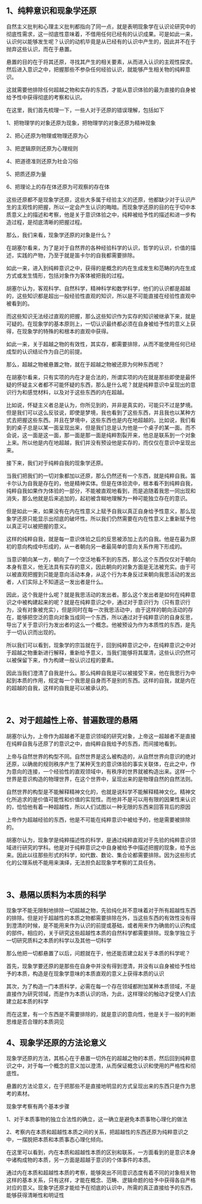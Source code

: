 <h2>1、纯粹意识和现象学还原</h2><p>自然主义批判和心理主义批判都指向了同一点，就是表明现象学在认识论研究中的彻底性需求，这一彻底性意味着，不借用任何已经有的认识成果。可是如此一来，认识何以能够发生呢？认识的动机毕竟是从已经有的认识中产生的，因此并不在于抛弃这些认识，而在于悬置。</p><p>悬置的目的在于将其还原，寻找其产生的相关要素，从而进入认识的主观性探求。然后进入意识之中，把握那些不参杂任何经验认识，就能够产生相关物的纯粹意识。</p><p>这就需要他排除任何超越之物和实存的东西，才能从意识体验的最为直接的自身被给予性中获得彻底的考察和认识。</p><p>在这里，我们首先梳理一下，一些人对于还原的错误理解，包括如下</p><p>1、把物理学的对象还原为现象，把物理学的对象还原为精神现象</p><p>2、把心还原为物理或物理还原为心</p><p>3、把逻辑原则还原为心理规则</p><p>4、把道德准则还原为社会习俗</p><p>5、把质还原为量</p><p>6、把理论上的存在体还原为可观察的存在体</p><p>这些还原都不是现象学还原，这些大多属于经验主义的还原，他都缺少对于认识产生的主观性的把握，所以一定会产生认识的晦暗。而现象学还原的目的在于切中本质意义上的描述和考察，他是关于意识体验之中，纯粹被给予性的描述和进一步构造过程，是彻底清晰的把握过程。</p><p>那么，我们来看，现象学还原的对象是什么？</p><p>在胡塞尔看来，为了是对于自然界的各种经验科学的认识，哲学的认识，价值的描述，实践的产物，乃至于就是笛卡尔的自我都需要排除。</p><p>如此一来，进入到纯粹意识之中，获得的是概念的内在生成发生和范畴的内在生成方式或发生情形，包括对象作为客体被把我的过程。</p><p>胡塞尔认为，客观科学、自然科学，精神科学和数学科学，他们的认识都是超越的，这些知识都是超出一般经验性直观的知识，所以是不可能直接在经验性直观中被看到的。</p><p>而这些知识无法经过直观的把握，那么这些知识作为实存的知识被继承下来，就是可疑的。在现象学的基本原则上，一切认识最终都必须在自身被给予性的意义上获得，在现象学的特殊的和根本的直观中获得。</p><p>如此一来，关于超越之物的有效性，其实存，都需要排除，从而不能使用任何已经成型的认识结论作为自己的前提。</p><p>那么，超越之物被悬置之物，就在于超越之物被还原为何种东西呢？</p><p>在胡塞尔看来，只有实项的内在才是合法的，所谓实项的内在就是那些即使是最怀疑的怀疑主义者都不可能怀疑的东西，那么是什么呢？就是纯粹意识中呈现出的意识行为和感觉材料，以及对于这些东西的内在超越。</p><p>比如说，怀疑主义者总是认为，你所见到的，并非是真实的，可能只不过是梦境。但是我们可以这么反驳说，即使是梦境，我也看到了这些东西，并且我也以某种方式去把握这些东西。并且在梦境中，这些东西也是内在地超越的。比如说，我们看到的桌子总是以某一面呈现出来，但是我们总是认为他是一个桌子的某一面。而不会说，这一面是这一面，那一面是那一面是纯粹割裂开来，他总是联系到一个对象上来。所以他是内在地超越，我们并没有预设他是实存的，而仅仅在意识中呈现出来。</p><p>接下来，我们对于纯粹自我的现象学还原。</p><p>当我们把我们的一切对象都加以还原，那么仍然还有一个东西，就是纯粹自我。笛卡尔认为自我是存在的，他是精神实体。但是在体验流中，根本看不到纯粹自我，纯粹自我如果作为体验的一部分，不能被直观地看到，而是追随着我思一同出现和消失，那么他就是后来追加的，起初被含糊地理解为一种可能独立存在的意识。</p><p>但是如此一来，如果没有在内在性意义上赋予自我以真正自身给予性意义，那么现象学还原只能显示出彻底的破坏性。所以我们仍然需要在内在性意义上重新赋予他以真正可以被把握的意义。</p><p>这样的纯粹自我，就是每一意识体验之后的反思被添加上去的自我。他是在最为原初的意向构成中形成的，从一者朝向另一者最简单的意向关系作用下形成的。</p><p>当意识朝向某一方，朝向了一个空泛地看不到的东西，那么这个东西仅仅对于朝向本身有意义，他无法具有实存的意义，因此朝向的对象方面是无法被充实。由于可以被直观把握到只能是意向活动本身，从这个行为本身反过来朝向我思活动的发出者，人们实际上不知道这一发出者是什么。</p><p>因此，这个我是什么呢？就是我思活动的发出者。那么这个发出者是如何在纯粹意识之中被构建起来的呢？就是在纯粹意识之中，通过对于意识行为（只有意识行为，没有对象被充实），但是同时在每一次我思活动中，由于这样的朝向活动的存在，能够把空泛的意向对象当成同一个东西，所以通过对于纯粹意识的自身反思，导出了关于意识行为发出者的这么一个概念。他被预设为作为本质性的东西，是先于一切认识而出现的。</p><p>所以我们可以看到，现象学的宗旨就在于，回到纯粹意识之中，在纯粹意识之中对于超越之物重新进行解释，重新给予意义，当我们能够将其厘清，这些认识仍然可以被保留下来，作为构建一般认识过程的要素。</p><p>因此当我们澄清了自我是什么。那么纯粹自我是可以被接受下来，他在我思行为中起到本质的作用，规定每一个我思是自身而不是别的东西。这样的自我，就是内在的超越的自我，这样的自我是可以被承认的。</p><p><br></p><h2>2、对于超越性上帝、普遍数理的悬隔</h2><p>胡塞尔认为，上帝作为超越者不是意识领域的研究对象，上帝这一超越者不是直接在纯粹自我与还原了的意识之中，由纯粹自我给予的东西，而间接地看到。</p><p>上帝与自然世界的构型不同。自然世界是这么被构造的，从自然世界向意识的绝对还原，以确凿的规则秩序产生了某种天生的意识体验的事实关联体，在此之中，作为意向的连接，一个经验性的直观领域中，有秩序的世界就被构造出来。这样一个世界是意识构造的物理世界，在这个世界中，呈现出来的是物理自然的自然法则。</p><p>自然世界的构型是不能解释精神文化的，也就是说科学不能解释精神文化。精神文化所追求的是价值可能性和价值的实现性。而他并不是可以用有限的因果性来认识的，恰恰他有着一种超越性，所以人们试图以一种无限的东西来回答背后的原因</p><p>上帝作为超越经验的东西，他是不可能在纯粹意识中被给予的，他是需要被排除的。</p><p>胡塞尔认为，现象学是纯粹描述性的科学，是通过纯粹直观对于先验的纯粹意识领域进行研究的学科。他是对于纯粹意识之中自身被给予中描述把握的现象，给予出来。因此以往那些形式的科学，如代数、数论、集合论都需要排除。因为这些形式化的公理系统不能用来演绎，无法担负起现象学考察的工具任务。</p><p><br></p><h2>3、悬隔以质料为本质的科学</h2><p>现象学不能无限制地排除一切超越之物，先验纯化并不意味着对于所有超越性东西的排除。但是对于超越性的本质之物都需要排除在外，当这些东西的有效性没有得到澄清的时候，是不能用来作为认识的前提或基础，或者用来作为确凿的认识构成的部件。相应的，关于研究这些超越性本质的自然科学都需要排除。现象学独立于一切研究质料之本质的科学以及其他一切科学</p><p>那么他把一切都悬置了以后，问题就在于，他还能否建立起关于本质的科学呢？</p><p>首先，现象学要还原的是那些在自身中并没有得到澄清，并没有以自身被给予性给予的本质，构造是在现象学意味的本质直观的意义上获得本质的认识</p><p>其次，为了构造一门本质科学，必需在每一个存在领域都附加某种本质领域，不是直接作为研究领域，而是作为本质认识的场，为此，这样理论的触动才促使人们去建立起本质的科学</p><p>而在这里，有一个东西是不需要排除的，就是意识的意向性，他是关于一般的判断思维是否合理的本质洞见</p><h2>4、现象学还原的方法论意义</h2><p>现象学还原的方法，其核心在于悬置一切外在的超越之物的本质，然后回到纯粹意识之中，对于每一个概念的意义加以澄清，从而保证概念认识和使用的严格性和彻底性。</p><p>悬置的方法论意义，在于把那些不是直接地明显的方式呈现出来的东西只是作为思考的素材。</p><p>现象学考察有两个基本步骤</p><p>1、对于本质事物的独立合法性的确立，这一确立是避免本质事物心理化的做法</p><p>2、考察内在本质和超越性本质之间的关系，把超越性的东西还原为纯粹意识之中，一摆脱把本质和本质事态心理化倾向。</p><p>在这里可以看到，内在本质和超越性本质的区别和联系，一方面看到的是意识本身中诸构成物的本质，另一方面是超越于意识的个体事件的本质。</p><p>通过内在本质和超越性本质的考察，能够突出不同意识态度有着不同的对象相关物这样的基本关系，只有这样，才能在概念、范畴、逻辑命题的给予中获得各自严格对应的意义。现象学还原才能给予在彻底的认识中，所需的真正直接给予的东西，能够获得清晰性和明证性</p><p></p>